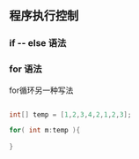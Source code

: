## 程序执行控制

### if -- else 语法

### for 语法

for循环另一种写法

```java

int[] temp = [1,2,3,4,2,1,2,3];

for( int m:temp ){
    
}

```